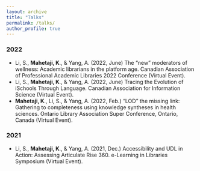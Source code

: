 ```yaml
---
layout: archive
title: "Talks"
permalink: /talks/
author_profile: true
---
```


### 2022
* Li, S., **Mahetaji, K**., & Yang, A. (2022, June) The “new” moderators of wellness: Academic librarians in the platform age. Canadian Association of Professional Academic Libraries 2022 Conference (Virtual Event).
* Li, S., **Mahetaji, K**., & Yang, A. (2022, June) Tracing the Evolution of iSchools Through Language. Canadian Association for Information Science (Virtual Event).
* **Mahetaji, K**., Li, S., & Yang, A. (2022, Feb.) “LOD” the missing link: Gathering to completeness using knowledge syntheses in health sciences. Ontario Library Association Super Conference, Ontario, Canada (Virtual Event).

### 2021
* Li, S., **Mahetaji, K**., & Yang, A. (2021, Dec.) Accessibility and UDL in Action: Assessing Articulate Rise 360. e-Learning in Libraries Symposium (Virtual Event). 

